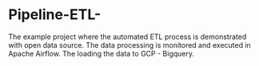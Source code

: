 # Pipeline-ETL-
The  example project where the automated ETL process is demonstrated with open data source. 
 The data processing is monitored and executed in Apache Airflow.
 The loading the data to GCP - Bigquery.
 
 
 

